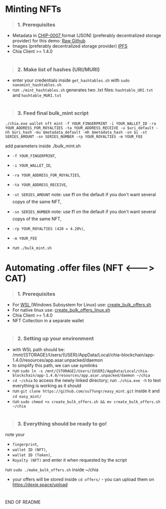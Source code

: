 <h1> Minting NFTs </h1>
 
 > <h3> 1. Prerequisites </h3>
 * Metadata in <a href="https://github.com/Chia-Network/chips/blob/dc2e294b489ca0201a8e0f5ee9310650106bf7d2/assets/chip-0007/example.json"> CHIP-0007 </a> format (JSON) (preferably decentralized storage provider) for this demo: <a href="https://raw.githubusercontent.com/bricksofchia/NFT1_metadata/main/metadata69.json"> Raw Github </a>
 * Images (preferably decentralized storage provider)
  <a href="https://gateway.pinata.cloud/ipfs/QmVxrncdNzefaZQAmvNsP3ovpQCvPrAzeuoVqDYFDEEeph"> IPFS </a>
 * Chia Client >= 1.4.0 
 
 <h1></h1>
 
 > <h3> 2. Make list of hashes (URI/MURI) </h3>
 
 * enter your credentials inside `get_hashtables.sh` with `sudo nanomint_hashtables.sh`
 * run `./mint_hashtables.sh` generates two .txt files: `hashtable_URI.txt` and `hashtable_MURI.txt` 

 
 <h1></h1>
 
 
 > <h3> 3. Feed final bulk_mint script </h3>
  
 `./chia.exe wallet nft mint -f YOUR_FINGERPRINT -i YOUR_WALLET_ID -ra YOUR_ADDRESS_FOR_ROYALTIES -ta YOUR_ADDRESS_RECEIVE -u $uri_default -nh $uri_hash -mu $metadata_default -mh $metadata_hash -sn $i -st SERIES_AMOUNT -sn SERIES_NUMBER -rp YOUR_ROYALTIES -m YOUR_FEE`

 add parameters inside ./bulk_mint.sh
 
 *  `-f YOUR_FINGERPRINT`,  
 *  `-i YOUR_WALLET_ID`,  
 *  `-ra YOUR_ADDRESS_FOR_ROYALTIES`, 
 *  `-ta YOUR_ADDRESS_RECEIVE`,  
 *  `-st SERIES_AMOUNT` note: use ❗1 on the default if you don't want several copys of the same NFT,
 *  `-sn SERIES_NUMBER` note: use ❗1 on the default if you don't want several copys of the same NFT,
 *  `-rp YOUR_ROYALTIES (420 = 4.20%)`,
 *  `-m YOUR_FEE` 
   
  * run `./bulk_mint.sh`


<h1> Automating .offer files (NFT <---> CAT)</h1>



> <h3> 1. Prerequisites </h3>
 * For <a href="https://www.microsoft.com/store/productId/9MSVKQC78PK6"> WSL </a> (Windows Subsystem for Linux) use: <a href="https://github.com/su77ungr/easy_mint/blob/main/create_bulk_offers.sh">create_bulk_offers.sh </a>
 * For native linux use: <a href="https://github.com/su77ungr/easy_mint/blob/main/create_bulk_offers_linux.sh">create_bulk_offers_linux.sh </a>
 * Chia Client >= 1.4.0 
 * NFT Collection in a separate wallet
 
<h1> </h1>


> <h3> 2. Setting up your environment</h3>
 * with WSL path should be: /mnt/{STORAGE}/Users/{USER}/AppData/Local/chia-blockchain/app-1.4.0/resources/app.asar.unpacked/daemon
 * to simplify this path, we can use symlinks
 * run `sudo ln -s /mnt/{STORAGE}/Users/{USER}/AppData/Local/chia-blockchain/app-1.4.0/resources/app.asar.unpacked/daemon ~/chia`
 * `cd ~/chia` to access the newly linked directory; run `./chia.exe -h` to test everything is working as it should 
 * run `git clone https://github.com/su77ungr/easy_mint.git` inside it and  `cd easy_mint/`
 * run `sudo chmod +x create_bulk_offers.sh && mv create_bulk_offers.sh ~/chia`

 
<h1> </h1>

> <h3> 3. Everything should be ready to go!</h3>

 note your 
 *  `fingerprint`, 
 *  `wallet ID (NFT)`, 
 *  `wallet ID (Token)`,
 *  `Royalty (NFT)` and enter it when requested by the script

 run `sudo ./make_bulk_offers.sh` inside ~/chia
 * your offers will be stored inside `cd offers/` - you can upload them on https://dexie.space/upload
 
 <h1> </h1>
 END OF README
 
